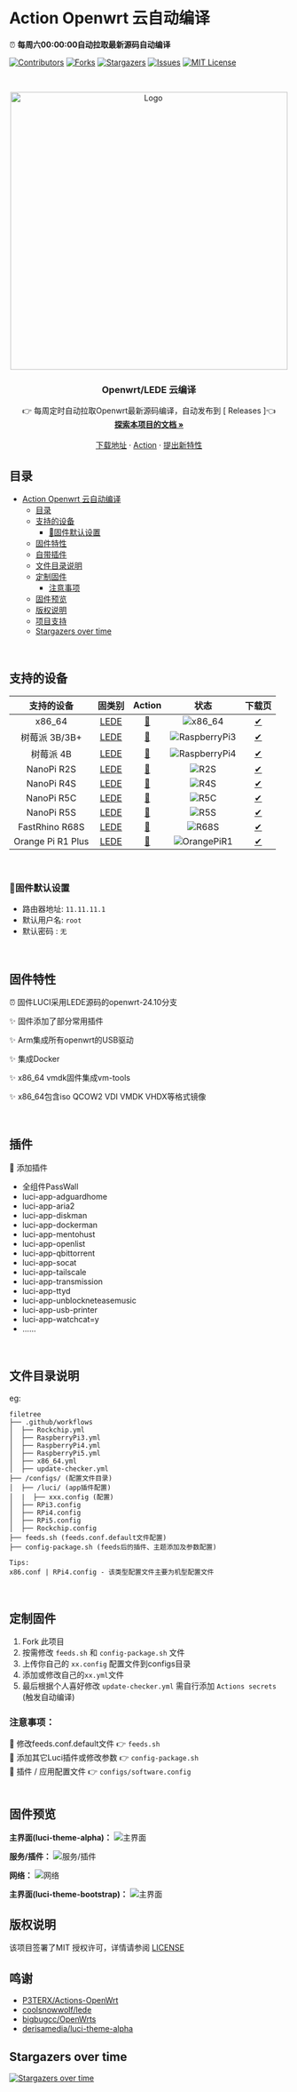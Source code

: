 # Action Openwrt 云自动编译
⏰ **每周六00:00:00自动拉取最新源码自动编译**

[![Contributors][contributors-shield]][contributors-url]
[![Forks][forks-shield]][forks-url]
[![Stargazers][stars-shield]][stars-url]
[![Issues][issues-shield]][issues-url]
[![MIT License][license-shield]][license-url]

<br />

<p align="center">
  <a href="https://github.com/H-i-H/OpenWrts-HiH">
    <img src="./Images/homepage.jpg" alt="Logo" width="500" />
  </a>
  <h3 align="center">Openwrt/LEDE 云编译</h3>
  <p align="center">
    👉 每周定时自动拉取Openwrt最新源码编译，自动发布到 [<a herf="https://github.com/H-i-H/OpenWrts-HiH/releases"> Releases </a>]👈
    <br />
    <a href="https://github.com/H-i-H/OpenWrts-HiH"><strong>探索本项目的文档 »</strong></a>
    <br />
    <br />
    <a href="https://github.com/H-i-H/OpenWrts-HiH/releases">下载地址</a>
    ·
    <a href="https://github.com/H-i-H/OpenWrts-HiH/actions">Action</a>
    ·
    <a href="https://github.com/H-i-H/OpenWrts-HiH/issues">提出新特性</a>
  </p>

</p>

## 目录

- [Action Openwrt 云自动编译](#action-openwrt-云自动编译)
  - [目录](#目录)
  - [支持的设备](#支持的设备)
    - [🎯固件默认设置](#固件默认设置)
  - [固件特性](#固件特性)
  - [自带插件](#自带插件)
  - [文件目录说明](#文件目录说明)
  - [定制固件](#定制固件)
    - [注意事项](#注意事项)
  - [固件预览](#固件预览)
  - [版权说明](#版权说明)
  - [项目支持](#项目支持)
  - [Stargazers over time](#stargazers-over-time)

<br>


## 支持的设备
|           支持的设备        |         固类别         |        Action         |            状态          |              下载页          |
| :------------------------: | :---------------------: | :-------------------: | :-------------------: | :--------------------------: |
|             x86_64                    |  [LEDE](https://github.com/coolsnowwolf/lede) |[🍕](https://github.com/H-i-H/OpenWrts-HiH/actions/workflows/x86_64.yml) | ![x86_64](https://github.com/H-i-H/OpenWrts-HiH/actions/workflows/x86_64.yml/badge.svg) |  [✔](https://github.com/H-i-H/OpenWrts-HiH/releases) |
|             树莓派 3B/3B+             | [LEDE](https://github.com/coolsnowwolf/lede) | [🍕](https://github.com/H-i-H/OpenWrts-HiH/actions/workflows/RaspberryPi3.yml) | ![RaspberryPi3](https://github.com/H-i-H/OpenWrts-HiH/actions/workflows/RaspberryPi3.yml/badge.svg) | [✔](https://github.com/H-i-H/OpenWrts-HiH/releases) |
|             树莓派 4B             |  [LEDE](https://github.com/coolsnowwolf/lede) | [🍕](https://github.com/H-i-H/OpenWrts-HiH/actions/workflows/RaspberryPi4.yml) | ![RaspberryPi4](https://github.com/H-i-H/OpenWrts-HiH/actions/workflows/RaspberryPi4.yml/badge.svg) |  [✔](https://github.com/H-i-H/OpenWrts-HiH/releases) |
|             NanoPi R2S             |  [LEDE](https://github.com/coolsnowwolf/lede) | [🍕](https://github.com/H-i-H/OpenWrts-HiH/actions/workflows/Rockchip.yml) | ![R2S](https://github.com/H-i-H/OpenWrts-HiH/actions/workflows/Rockchip.yml/badge.svg) | [✔](https://github.com/H-i-H/OpenWrts-HiH/releases) |
|             NanoPi R4S             |  [LEDE](https://github.com/coolsnowwolf/lede) | [🍕](https://github.com/H-i-H/OpenWrts-HiH/actions/workflows/Rockchip.yml) | ![R4S](https://github.com/H-i-H/OpenWrts-HiH/actions/workflows/Rockchip.yml/badge.svg) | [✔](https://github.com/H-i-H/OpenWrts-HiH/releases) |
|             NanoPi R5C             |  [LEDE](https://github.com/coolsnowwolf/lede) | [🍕](https://github.com/H-i-H/OpenWrts-HiH/actions/workflows/Rockchip.yml) | ![R5C](https://github.com/H-i-H/OpenWrts-HiH/actions/workflows/Rockchip.yml/badge.svg) | [✔](https://github.com/H-i-H/OpenWrts-HiH/releases) |
|             NanoPi R5S             |  [LEDE](https://github.com/coolsnowwolf/lede) | [🍕](https://github.com/H-i-H/OpenWrts-HiH/actions/workflows/Rockchip.yml) | ![R5S](https://github.com/H-i-H/OpenWrts-HiH/actions/workflows/Rockchip.yml/badge.svg) | [✔](https://github.com/H-i-H/OpenWrts-HiH/releases) |
|             FastRhino R68S             |  [LEDE](https://github.com/coolsnowwolf/lede) | [🍕](https://github.com/H-i-H/OpenWrts-HiH/actions/workflows/Rockchip.yml) | ![R68S](https://github.com/H-i-H/OpenWrts-HiH/actions/workflows/Rockchip.yml/badge.svg) | [✔](https://github.com/H-i-H/OpenWrts-HiH/releases) |
|             Orange Pi R1 Plus             |  [LEDE](https://github.com/coolsnowwolf/lede) | [🍕](https://github.com/H-i-H/OpenWrts-HiH/actions/workflows/Rockchip.yml) | ![OrangePiR1](https://github.com/H-i-H/OpenWrts-HiH/actions/workflows/Rockchip.yml/badge.svg) | [✔](https://github.com/H-i-H/OpenWrts-HiH/releases) |

<br>

### 🎯固件默认设置
- 路由器地址: `11.11.11.1`
- 默认用户名: `root`
- 默认密码  : `无`

<br>

## 固件特性
⏰ 固件LUCI采用LEDE源码的openwrt-24.10分支

✨ 固件添加了部分常用插件

✨ Arm集成所有openwrt的USB驱动

✨ 集成Docker

✨ x86_64 vmdk固件集成vm-tools

✨ x86_64包含iso QCOW2 VDI VMDK VHDX等格式镜像

<br>

## 插件
🍕 添加插件
- 全组件PassWall
- luci-app-adguardhome
- luci-app-aria2
- luci-app-diskman
- luci-app-dockerman
- luci-app-mentohust
- luci-app-openlist
- luci-app-qbittorrent
- luci-app-socat
- luci-app-tailscale
- luci-app-transmission
- luci-app-ttyd
- luci-app-unblockneteasemusic
- luci-app-usb-printer
- luci-app-watchcat=y
- ......

<br>

## 文件目录说明
eg:

```
filetree
├── .github/workflows
│  ├── Rockchip.yml
│  ├── RaspberryPi3.yml
│  ├── RaspberryPi4.yml
│  ├── RaspberryPi5.yml
│  ├── x86_64.yml
│  ├── update-checker.yml
├── /configs/ (配置文件目录)   
│  ├── /luci/ (app插件配置)   
│  |  ├── xxx.config (配置)
│  ├── RPi3.config
│  ├── RPi4.config
│  ├── RPi5.config
│  ├── Rockchip.config
├── feeds.sh (feeds.conf.default文件配置)
├── config-package.sh (feeds后的插件、主题添加及参数配置)

Tips:
x86.conf | RPi4.config - 该类型配置文件主要为机型配置文件
```
<br>

## 定制固件
1. Fork 此项目
2. 按需修改 ```feeds.sh``` 和 ```config-package.sh``` 文件
3. 上传你自己的 ```xx.config``` 配置文件到configs目录
4. 添加或修改自己的``````xx.yml``````文件
5. 最后根据个人喜好修改 ```update-checker.yml``` 需自行添加 ```Actions secrets``` (触发自动编译)

### 注意事项：
📌 修改feeds.conf.default文件 👉 ```feeds.sh```   
📌 添加其它Luci插件或修改参数 👉 ```config-package.sh```   
📌 插件 / 应用配置文件 👉 ```configs/software.config```   
<br>

## 固件预览
**主界面(luci-theme-alpha)：**
![主界面](./Images/luci-theme-alpha.jpg)

**服务/插件：**
![服务/插件](./Images/service.png)

**网络：**
![网络](./Images/network.jpg)

**主界面(luci-theme-bootstrap)：**
![主界面](./Images/luci-theme-bootstrap.png)


## 版权说明

该项目签署了MIT 授权许可，详情请参阅 [LICENSE](https://github.com/H-i-H/OpenWrts-HiH/blob/main/LICENSE)


## 鸣谢
- [P3TERX/Actions-OpenWrt](https://github.com/P3TERX/Actions-OpenWrt)
- [coolsnowwolf/lede](https://github.com/coolsnowwolf/lede)
- [bigbugcc/OpenWrts](https://github.com/bigbugcc/OpenWrts)
- [derisamedia/luci-theme-alpha](https://github.com/derisamedia/luci-theme-alpha)

## Stargazers over time
[![Stargazers over time](https://starchart.cc/H-i-H/OpenWrts-HiH.svg)](https://starchart.cc/H-i-H/OpenWrts-HiH)

<!-- links -->
[your-project-path]:https://github.com/H-i-H/OpenWrts-HiH/
[contributors-shield]: https://img.shields.io/github/contributors/H-i-H/OpenWrts-HiH?style=flat-square
[contributors-url]: https://github.com/H-i-H/OpenWrts-HiH/graphs/contributors
[forks-shield]: https://img.shields.io/github/forks/H-i-H/OpenWrts-HiH?style=flat-square
[forks-url]: https://github.com/H-i-H/OpenWrts-HiH/network/members
[stars-shield]: https://img.shields.io/github/stars/H-i-H/OpenWrts-HiH?style=flat-square
[stars-url]: https://github.com/H-i-H/OpenWrts-HiH/stargazers
[issues-shield]: https://img.shields.io/github/issues/H-i-H/OpenWrts-HiH?style=flat-square
[issues-url]: https://img.shields.io/github/issues/H-i-H/OpenWrts-HiH
[license-shield]: https://img.shields.io/github/license/H-i-H/OpenWrts-HiH?style=flat-square
[license-url]: https://github.com/H-i-H/OpenWrts-HiH/blob/master/LICENSE

